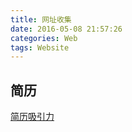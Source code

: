 ```yaml
---
title: 网址收集
date: 2016-05-08 21:57:26
categories: Web
tags: Website
---
```



## 简历
[简历吸引力](http://gb.cri.cn/44011/2014/01/23/7171s4400715.htm)
